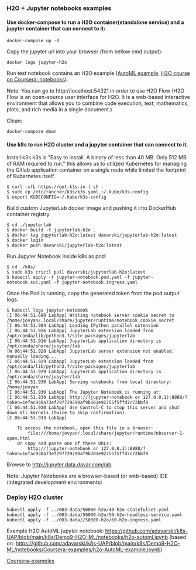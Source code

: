 ### H2O + Jupyter notebooks examples 

#### Use docker-compose to run a H2O container(standalone service) and a jupyter container that can connect to it:
```
docker-compose up -d 
```

Copy the jupyter url into your browser (from bellow cmd output):
```
docker logs jupyter-h2o
```

Run test notebook contains an H2O example ([AutoML example](https://github.com/adavarski/h2o-jupyter-automl-docker/blob/main/h2o-AutoML-example.ipynb), [H2O course on Coursera: notebooks](https://github.com/adavarski/h2o-jupyter-automl-docker/tree/main/notebooks)).

Note: You can go to http://localhost:54321 in order to use H2O Flow (H2O Flow is an open-source user interface for H2O. It is a web-based interactive environment that allows you to combine code execution, text, mathematics, plots, and rich media in a single document.)

Clean:
```
docker-compose down
```
#### Use k8s to run H2O cluster and a jupyter container that can connect to it.

Install k3s
k3s is "Easy to install. A binary of less than 40 MB. Only 512 MB of RAM required to run." this allows us to utilized Kubernetes for managing the Gitlab application container on a single node while limited the footprint of Kubernetes itself.
```
$ curl -sfL https://get.k3s.io | sh -
$ sudo cp /etc/rancher/k3s/k3s.yaml ~/.kube/k3s-config
$ export KUBECONFIG=~/.kube/k3s-config
```
Build custom JupyterLab docker image and pushing it into DockerHub container registry.
```
$ cd ./jupyterlab
$ docker build -t jupyterlab-h2o .
$ docker tag jupyterlab-h2o:latest davarski/jupyterlab-h2o:latest
$ docker login 
$ docker push davarski/jupyterlab-h2o:latest

```
Run Jupyter Notebook inside k8s as pod:
```
$ cd ./k8s/
$ sudo k3s crictl pull davarski/jupyterlab-h2o:latest
$ kubectl apply -f jupyter-notebook.pod.yaml -f jupyter-notebook.svc.yaml -f jupyter-notebook.ingress.yaml

```
Once the Pod is running, copy the generated token from the pod output logs.
```
$ kubectl logs jupyter-notebook
[I 06:44:51.680 LabApp] Writing notebook server cookie secret to /home/jovyan/.local/share/jupyter/runtime/notebook_cookie_secret
[I 06:44:51.904 LabApp] Loading IPython parallel extension
[I 06:44:51.916 LabApp] JupyterLab extension loaded from /opt/conda/lib/python3.7/site-packages/jupyterlab
[I 06:44:51.916 LabApp] JupyterLab application directory is /opt/conda/share/jupyter/lab
[W 06:44:51.920 LabApp] JupyterLab server extension not enabled, manually loading...
[I 06:44:51.929 LabApp] JupyterLab extension loaded from /opt/conda/lib/python3.7/site-packages/jupyterlab
[I 06:44:51.929 LabApp] JupyterLab application directory is /opt/conda/share/jupyter/lab
[I 06:44:51.930 LabApp] Serving notebooks from local directory: /home/jovyan
[I 06:44:51.930 LabApp] The Jupyter Notebook is running at:
[I 06:44:51.930 LabApp] http://(jupyter-notebook or 127.0.0.1):8888/?token=1efac938a73ef297729290af9b301e92755f5ffd7c72bbf8
[I 06:44:51.930 LabApp] Use Control-C to stop this server and shut down all kernels (twice to skip confirmation).
[C 06:44:51.933 LabApp] 
    
    To access the notebook, open this file in a browser:
        file:///home/jovyan/.local/share/jupyter/runtime/nbserver-1-open.html
    Or copy and paste one of these URLs:
        http://(jupyter-notebook or 127.0.0.1):8888/?token=1efac938a73ef297729290af9b301e92755f5ffd7c72bbf8
```
Browse to http://jupyter.data.davar.com/lab 

Note: Jupyter Notebooks are a browser-based (or web-based) IDE (integrated development environments)


### Deploy H2O cluster
```
kubectl apply -f ../003-data/50000-h2o/40-h2o-statefulset.yaml
kubectl apply -f ../003-data/50000-h2o/50-h2o-headless-service.yaml
kubectl apply -f ../003-data//50000-h2o/60-h2o-ingress.yaml
```

Example H2O AutoML jupyter notebook: https://github.com/adavarski/k8s-UAP/blob/main/k8s/Demo9-H2O-ML/notebooks/h2o-automl.ipynb (based on: https://github.com/adavarski/k8s-UAP/blob/main/k8s/Demo9-H2O-ML/notebooks/Coursera-examples/h2o-AutoML-example.ipynb)


[Coursera-examples](https://github.com/adavarski/k8s-UAP/tree/main/k8s/Demo9-H2O-ML/notebooks/Coursera-examples)

